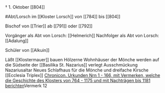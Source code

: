 † 1. Oktober [[804]]

#Abt/Lorsch im [[Kloster Lorsch]] von [[784]] bis [[804]]

Bischof von [[Trier]] ab [[791]] oder [[792]]

Vorgänger als Abt von Lorsch: [[Helmerich]]
Nachfolger als Abt von Lorsch: [[Adalung]]

Schüler von [[Alkuin]]

Läßt [[Klostermauer]] bauen
Hölzerne Wohnhäuser der Mönche werden auf die Südseite der [[Basilika St. Nazarius]] verlegt
Ausschmückung Nazariusaltar
Neues Schlafhaus für die Mönche und dreifache Kirsche [[Ecclesia Triplex]] [Chronicon. Urkunden Nrn 1 - 166, mit Vermerken, welche die Geschichte des Klosters von 764 - 1175 und mit Nachträgen bis 1181 berichten](zotero://select/library/items/E7KL9W8E)Vermerk 12

